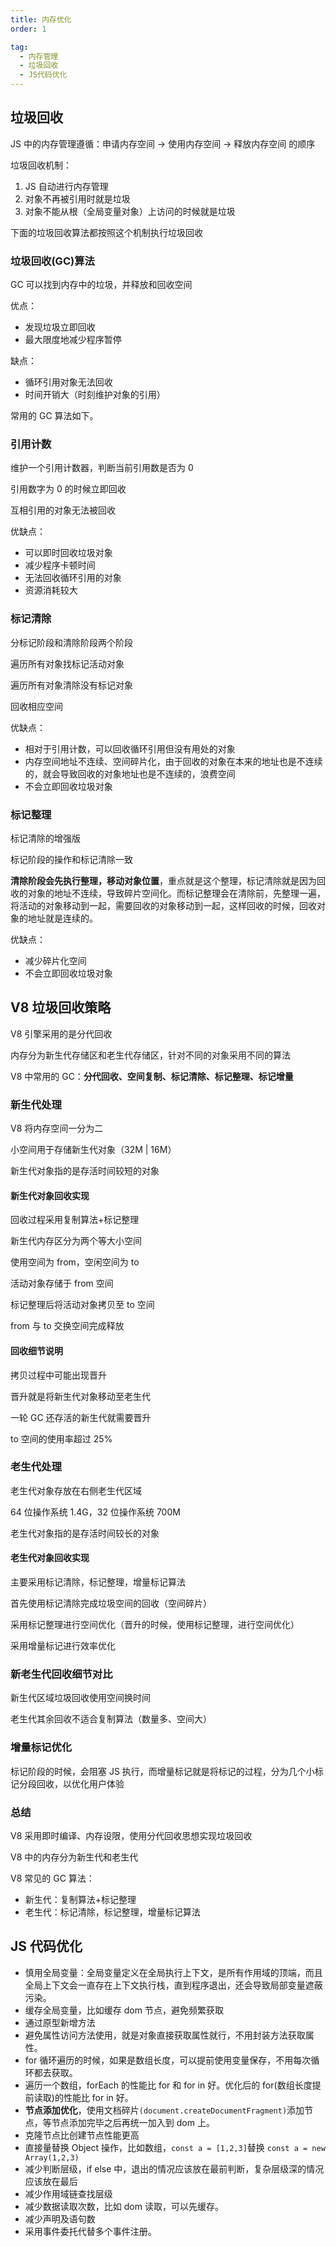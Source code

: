 ```yaml
---
title: 内存优化
order: 1

tag:
  - 内存管理
  - 垃圾回收
  - JS代码优化
---
```


## 垃圾回收

JS 中的内存管理遵循：申请内存空间 -> 使用内存空间 -> 释放内存空间 的顺序

垃圾回收机制：

1. JS 自动进行内存管理
2. 对象不再被引用时就是垃圾
3. 对象不能从根（全局变量对象）上访问的时候就是垃圾

下面的垃圾回收算法都按照这个机制执行垃圾回收

### 垃圾回收(GC)算法

GC 可以找到内存中的垃圾，并释放和回收空间

优点：

- 发现垃圾立即回收
- 最大限度地减少程序暂停

缺点：

- 循环引用对象无法回收
- 时间开销大（时刻维护对象的引用）

常用的 GC 算法如下。

### 引用计数

维护一个引用计数器，判断当前引用数是否为 0

引用数字为 0 的时候立即回收

互相引用的对象无法被回收

优缺点：

- 可以即时回收垃圾对象
- 减少程序卡顿时间
- 无法回收循环引用的对象
- 资源消耗较大

### 标记清除

分标记阶段和清除阶段两个阶段

遍历所有对象找标记活动对象

遍历所有对象清除没有标记对象

回收相应空间

优缺点：

- 相对于引用计数，可以回收循环引用但没有用处的对象
- 内存空间地址不连续、空间碎片化，由于回收的对象在本来的地址也是不连续的，就会导致回收的对象地址也是不连续的，浪费空间
- 不会立即回收垃圾对象

### 标记整理

标记清除的增强版

标记阶段的操作和标记清除一致

**清除阶段会先执行整理，移动对象位置**，重点就是这个整理，标记清除就是因为回收的对象的地址不连续，导致碎片空间化。而标记整理会在清除前，先整理一遍，将活动的对象移动到一起，需要回收的对象移动到一起，这样回收的时候，回收对象的地址就是连续的。

优缺点：

- 减少碎片化空间
- 不会立即回收垃圾对象

## V8 垃圾回收策略

V8 引擎采用的是分代回收

内存分为新生代存储区和老生代存储区，针对不同的对象采用不同的算法

V8 中常用的 GC：**分代回收、空间复制、标记清除、标记整理、标记增量**

### 新生代处理

V8 将内存空间一分为二

小空间用于存储新生代对象（32M | 16M）

新生代对象指的是存活时间较短的对象

#### 新生代对象回收实现

回收过程采用复制算法+标记整理

新生代内存区分为两个等大小空间

使用空间为 from，空闲空间为 to

活动对象存储于 from 空间

标记整理后将活动对象拷贝至 to 空间

from 与 to 交换空间完成释放

#### 回收细节说明

拷贝过程中可能出现晋升

晋升就是将新生代对象移动至老生代

一轮 GC 还存活的新生代就需要晋升

to 空间的使用率超过 25%

### 老生代处理

老生代对象存放在右侧老生代区域

64 位操作系统 1.4G，32 位操作系统 700M

老生代对象指的是存活时间较长的对象

#### 老生代对象回收实现

主要采用标记清除，标记整理，增量标记算法

首先使用标记清除完成垃圾空间的回收（空间碎片）

采用标记整理进行空间优化（晋升的时候，使用标记整理，进行空间优化）

采用增量标记进行效率优化

### 新老生代回收细节对比

新生代区域垃圾回收使用空间换时间

老生代其余回收不适合复制算法（数量多、空间大）

### 增量标记优化

标记阶段的时候，会阻塞 JS 执行，而增量标记就是将标记的过程，分为几个小标记分段回收，以优化用户体验

### 总结

V8 采用即时编译、内存设限，使用分代回收思想实现垃圾回收

V8 中的内存分为新生代和老生代

V8 常见的 GC 算法：

- 新生代：复制算法+标记整理
- 老生代：标记清除，标记整理，增量标记算法

## JS 代码优化

- 慎用全局变量：全局变量定义在全局执行上下文，是所有作用域的顶端，而且全局上下文会一直存在上下文执行栈，直到程序退出，还会导致局部变量遮蔽污染。
- 缓存全局变量，比如缓存 dom 节点，避免频繁获取
- 通过原型新增方法
- 避免属性访问方法使用，就是对象直接获取属性就行，不用封装方法获取属性。
- for 循环遍历的时候，如果是数组长度，可以提前使用变量保存，不用每次循环都去获取。
- 遍历一个数组，forEach 的性能比 for 和 for in 好。优化后的 for(数组长度提前读取)的性能比 for in 好。
- **节点添加优化**，使用文档碎片`(document.createDocumentFragment)`添加节点，等节点添加完毕之后再统一加入到 dom 上。
- 克隆节点比创建节点性能更高
- 直接量替换 Object 操作，比如数组，`const a = [1,2,3]`替换 `const a = new Array(1,2,3)`
- 减少判断层级，if else 中，退出的情况应该放在最前判断，复杂层级深的情况应该放在最后
- 减少作用域链查找层级
- 减少数据读取次数，比如 dom 读取，可以先缓存。
- 减少声明及语句数
- 采用事件委托代替多个事件注册。
